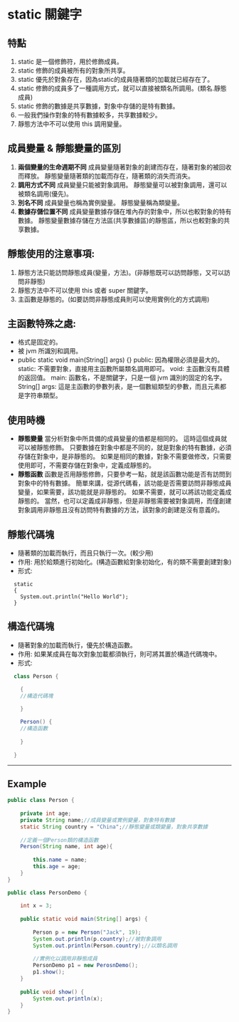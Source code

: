 # static 關鍵字

## 特點
1. static 是一個修飾符，用於修飾成員。
2. static 修飾的成員被所有的對象所共享。
3. static 優先於對象存在，因為static的成員隨著類的加載就已經存在了。
4. static 修飾的成員多了一種調用方式，就可以直接被類名所調用。(類名.靜態成員)
5. static 修飾的數據是共享數據，對象中存儲的是特有數據。
6. 一般我們操作對象的特有數據較多，共享數據較少。
7. 靜態方法中不可以使用 this 調用變量。


## 成員變量 & 靜態變量的區別
1. **兩個變量的生命週期不同**
   成員變量隨著對象的創建而存在，隨著對象的被回收而釋放。
   靜態變量隨著類的加載而存在，隨著類的消失而消失。
2. **調用方式不同**
   成員變量只能被對象調用。
   靜態變量可以被對象調用，還可以被類名調用(優先)。
3. **別名不同**
   成員變量也稱為實例變量。
   靜態變量稱為類變量。
4. **數據存儲位置不同**
   成員變量數據存儲在堆內存的對象中，所以也較對象的特有數據。
   靜態變量數據存儲在方法區(共享數據區)的靜態區，所以也較對象的共享數據。

## 靜態使用的注意事項:
1. 靜態方法只能訪問靜態成員(變量，方法)。(非靜態既可以訪問靜態，又可以訪問非靜態)
2. 靜態方法中不可以使用 this 或者 super 關鍵字。
3. 主函數是靜態的。(如要訪問非靜態成員則可以使用實例化的方式調用)

## 主函數特殊之處:
- 格式是固定的。
- 被 jvm 所識別和調用。
-  public static void main(String[] args) {}
   public: 因為權限必須是最大的。
   static: 不需要對象，直接用主函數所屬類名調用即可。
   void: 主函數沒有具體的返回值。
   main: 函數名，不是關鍵字，只是一個 jvm 識別的固定的名字。
   String[] args: 這是主函數的參數列表，是一個數組類型的參數，而且元素都是字符串類型。 

## 使用時機
- **靜態變量**
  當分析對象中所具備的成員變量的值都是相同的。
  這時這個成員就可以被靜態修飾。
  只要數據在對象中都是不同的，就是對象的特有數據，必須存儲在對象中，是非靜態的。
  如果是相同的數據，對象不需要做修改，只需要使用即可，不需要存儲在對象中，定義成靜態的。
- **靜態函數**
  函數是否用靜態修飾，只要參考一點，就是該函數功能是否有訪問到對象中的特有數據。
  簡單來講，從源代碼看，該功能是否需要訪問非靜態成員變量，如果需要，該功能就是非靜態的。
  如果不需要，就可以將該功能定義成靜態的。
  當然，也可以定義成非靜態，但是非靜態需要被對象調用，而僅創建對象調用非靜態且沒有訪問特有數據的方法，該對象的創建是沒有意義的。

## 靜態代碼塊
- 隨著類的加載而執行，而且只執行一次。(較少用)
- 作用: 用於給類進行初始化。(構造函數給對象初始化，有的類不需要創建對象)
- 形式:
```
  static
  {
    System.out.println("Hello World");
  }
```

## 構造代碼塊
- 隨著對象的加載而執行，優先於構造函數。
- 作用: 如果某成員在每次對象加載都須執行，則可將其置於構造代碼塊中。
- 形式:
```java
  class Person {

    {
    //構造代碼塊
    
    }

    Person() {
    //構造函數
    
    }
    
  }
```
---

## Example
```java
public class Person {
	
	private int age;
	private String name;//成員變量或實例變量，對象特有數據
	static String country = "China";//靜態變量或類變量，對象共享數據
	
	//定義一個Person類的構造函數
	Person(String name, int age){
		
		this.name = name;
		this.age = age;
	}	
}

public class PersonDemo {
    
    int x = 3;
		
	public static void main(String[] args) {
		
		Person p = new Person("Jack", 19);
        System.out.println(p.country);//被對象調用
		System.out.println(Person.country);//以類名調用
		
		//實例化以調用非靜態成員
		PersonDemo p1 = new PerosnDemo();
		p1.show();
	}
	
	public void show() {
		System.out.println(x);
	}
}
```
